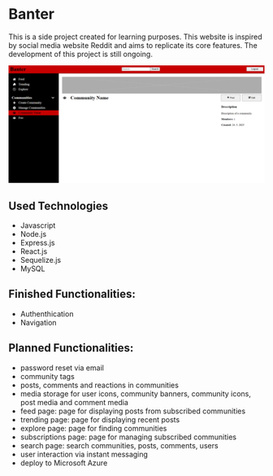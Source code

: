 # Banter

This is a side project created for learning purposes. This website is inspired by social media website Reddit and aims to replicate its core features. The development of this project is still ongoing.

![Screenshot.jpg](images/screenshot1.png)

## Used Technologies

- Javascript
- Node.js
- Express.js
- React.js
- Sequelize.js
- MySQL

## Finished Functionalities:

- Authenthication
- Navigation

## Planned Functionalities:

- password reset via email
- community tags
- posts, comments and reactions in communities
- media storage for user icons, community banners, community icons, post media and comment media
- feed page: page for displaying posts from subscribed communities
- trending page: page for displaying recent posts
- explore page: page for finding communities
- subscriptions page: page for managing subscribed communities
- search page: search communities, posts, comments, users
- user interaction via instant messaging
- deploy to Microsoft Azure
